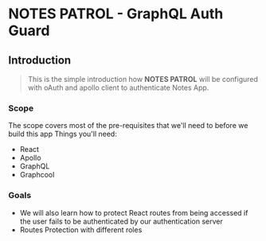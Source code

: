 # NOTES PATROL - GraphQL Auth Guard

## Introduction

> This is the simple introduction how **NOTES PATROL** will be configured with oAuth and apollo client to authenticate Notes App.

### Scope

The scope covers most of the pre-requisites that we'll need to before we build this app
Things you'll need:

- React
- Apollo
- GraphQL
- Graphcool

### Goals
- We will also learn how to protect React routes from being accessed if the user fails to be authenticated by our authentication server
- Routes Protection with different roles 









